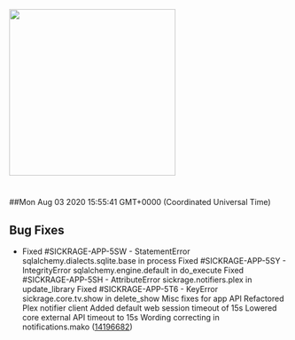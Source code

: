 <img width="300px" src="https://sickrage.ca/img/logo-stacked.png" />

# 

##Mon Aug 03 2020 15:55:41 GMT+0000 (Coordinated Universal Time)


## Bug Fixes
  - Fixed #SICKRAGE-APP-5SW - StatementError sqlalchemy.dialects.sqlite.base in process Fixed #SICKRAGE-APP-5SY - IntegrityError sqlalchemy.engine.default in do_execute Fixed #SICKRAGE-APP-5SH - AttributeError sickrage.notifiers.plex in update_library Fixed #SICKRAGE-APP-5T6 - KeyError sickrage.core.tv.show in delete_show Misc fixes for app API Refactored Plex notifier client Added default web session timeout of 15s Lowered core external API timeout to 15s Wording correcting in notifications.mako
  ([14196682](https://gitlab-ci-token:wPQ7MhpXs7Y6uubh-icz@git.sickrage.ca/SiCKRAGE/sickrage/commit/141966823aae4964976ae72200cbece42c76dbf4))




